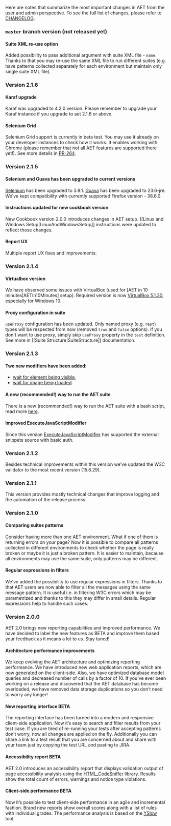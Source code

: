 Here are notes that summarize the most important changes in AET from the user and admin perspective.
To see the full list of changes, please refer to [CHANGELOG](https://github.com/Cognifide/aet/blob/master/CHANGELOG.md).

### `master` branch version (not released yet)
#### Suite XML re-use option
Added possibility to pass additional argument with suite XML file - `name`.
Thanks to that you may re-use the same XML file to run different suites
(e.g. have patterns collected separately for each environment but maintain only single suite XML file).

### Version 2.1.6
#### Karaf upgrade
Karaf was upgraded to 4.2.0 version. Please remember to upgrade your Karaf instance if you upgrade to aet 2.1.6 or above.

#### Selenium Grid
Selenium Grid support is currently in beta test. You may use it already on your developer instances to check how it works.
It enables working with Chrome (please remember that not all AET features are supported there yet!). See more details in [PR-264](https://github.com/Cognifide/aet/pull/264).

### Version 2.1.5
#### Selenium and Guava has been upgraded to current versions
[Selenium](http://www.seleniumhq.org/download) has been upgraded to 3.8.1.
[Guava](https://github.com/google/guava) has been upgraded to 23.6-jre. 
We've kept compatibility with currently supported Firefox version - 38.6.0.

#### Instructions updated for new cookbook version
New Cookbook version 2.0.0 introduces changes in AET setup.
[[Linux and Windows Setup|LinuxAndWindowsSetup]] instructions were updated to reflect those changes.

#### Report UX
Multiple report UX fixes and improvements.

### Version 2.1.4
#### Virtualbox version
We have observed some issues with VirtualBox (used for [AET in 10 minutes|AETIn10Minutes] setup).
Required version is now [VirtualBox 5.1.30](https://www.virtualbox.org/wiki/Download_Old_Builds_5_1), especially for Windows 10.

#### Proxy configuration in suite
`useProxy` configuration has been updated. Only named proxy (e.g. `rest`) types will be respected from now 
(removed `true` and `false` options). If you don't want to use proxy, simply skip `useProxy` property in the `test` definition.
See more in [[Suite Structure|SuiteStructure]] documentation.

### Version 2.1.3
#### Two new modifiers have been added:
- [wait for element being visible](https://github.com/Cognifide/aet/wiki/WaitForElementToBeVisibleModifier),
- [wait for image being loaded](https://github.com/Cognifide/aet/wiki/WaitForImageCompletionModifier).

#### A new (recommended!) way to run the AET suite
There is a new (recommended!) way to run the AET suite with a bash script, read more [here](https://github.com/Cognifide/aet/wiki/ClientScripts).

#### Improved ExecuteJavaScriptModifier
Since this version [ExecuteJavaScriptModifier](https://github.com/Cognifide/aet/wiki/ExecuteJavaScriptModifier) has supported the external snippets source with basic auth.

### Version 2.1.2
Besides technical improvements within this version we've updated the W3C validator to the most recent version (15.6.29).

### Version 2.1.1
This version provides mostly technical changes that improve logging and the automation of the release process.

### Version 2.1.0
#### Comparing suites patterns
Consider having more than one AET environment. What if one of them is returning errors on your page? Now it is possible to compare all patterns collected in different environments to check whether the page is really broken or maybe it is just a broken pattern. It is easier to maintain, because all environments may use the same suite, only patterns may be different.

#### Regular expressions in filters
We've added the possibility to use regular expressions in filters. Thanks to that AET users are now able to filter all the messages using the same message pattern. It is useful i.e. in filtering W3C errors which may be parametrized and thanks to this they may differ in small details. Regular expressions help to handle such cases.

### Version 2.0.0
AET 2.0 brings new reporting capabilities and improved performance. We have decided to label the new features as BETA and 
improve them based your feedback as it means a lot to us. Stay tuned!

#### Architecture performance improvements
We keep evolving the AET architecture and optimizing reporting performance. We have introduced new web application reports, 
which are now generated on the client-side. Also, we have optimized database model queries and decreased number of calls by a factor of 10. 
If you’ve ever been working on a release and discovered that the AET database has become overloaded, we have removed data storage duplications so you don’t need to worry any longer!

#### New reporting interface BETA
The reporting interface has been turned into a modern and responsive client-side application. 
Now it’s easy to search and filter results from your test case. If you are tired of re-running your tests after 
accepting patterns don’t worry, now all changes are applied on the fly. Additionally you can share a link to a test result 
that you are concerned about and share with your team just by copying the test URL and pasting to JIRA.

#### Accessibility report BETA
AET 2.0 introduces an accessibility report that displays validation output of page accessibility analysis using the 
[HTML_CodeSniffer](http://squizlabs.github.io/HTML_CodeSniffer/) library. Results show the total count of errors, warnings and notice type violations.

#### Client-side performance BETA
Now it’s possible to test client-side performance in an agile and incremental fashion. Brand new reports show overall scores along with a 
list of rules with individual grades. The performance analysis is based on the [YSlow](http://yslow.org/) tool.
